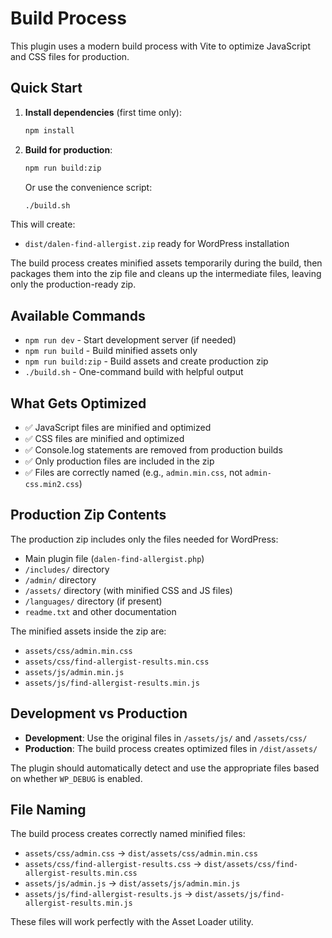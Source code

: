 # Build Process

This plugin uses a modern build process with Vite to optimize JavaScript and CSS files for production.

## Quick Start

1. **Install dependencies** (first time only):
   ```bash
   npm install
   ```

2. **Build for production**:
   ```bash
   npm run build:zip
   ```
   
   Or use the convenience script:
   ```bash
   ./build.sh
   ```

This will create:
- `dist/dalen-find-allergist.zip` ready for WordPress installation

The build process creates minified assets temporarily during the build, then packages them into the zip file and cleans up the intermediate files, leaving only the production-ready zip.

## Available Commands

- `npm run dev` - Start development server (if needed)
- `npm run build` - Build minified assets only
- `npm run build:zip` - Build assets and create production zip
- `./build.sh` - One-command build with helpful output

## What Gets Optimized

- ✅ JavaScript files are minified and optimized
- ✅ CSS files are minified and optimized
- ✅ Console.log statements are removed from production builds
- ✅ Only production files are included in the zip
- ✅ Files are correctly named (e.g., `admin.min.css`, not `admin-css.min2.css`)

## Production Zip Contents

The production zip includes only the files needed for WordPress:
- Main plugin file (`dalen-find-allergist.php`)
- `/includes/` directory
- `/admin/` directory  
- `/assets/` directory (with minified CSS and JS files)
- `/languages/` directory (if present)
- `readme.txt` and other documentation

The minified assets inside the zip are:
- `assets/css/admin.min.css`
- `assets/css/find-allergist-results.min.css`
- `assets/js/admin.min.js`
- `assets/js/find-allergist-results.min.js`

## Development vs Production

- **Development**: Use the original files in `/assets/js/` and `/assets/css/`
- **Production**: The build process creates optimized files in `/dist/assets/`

The plugin should automatically detect and use the appropriate files based on whether `WP_DEBUG` is enabled.

## File Naming

The build process creates correctly named minified files:
- `assets/css/admin.css` → `dist/assets/css/admin.min.css`
- `assets/css/find-allergist-results.css` → `dist/assets/css/find-allergist-results.min.css`
- `assets/js/admin.js` → `dist/assets/js/admin.min.js`
- `assets/js/find-allergist-results.js` → `dist/assets/js/find-allergist-results.min.js`

These files will work perfectly with the Asset Loader utility.
